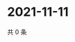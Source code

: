 # 2021-11-11

共 0 条

<!-- BEGIN WEIBO -->
<!-- 最后更新时间 Thu Nov 11 2021 03:00:42 GMT+0800 (China Standard Time) -->

<!-- END WEIBO -->
